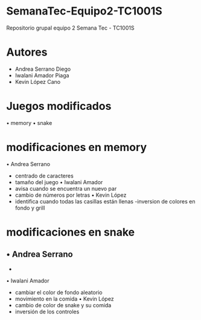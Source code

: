 # SemanaTec-Equipo2-TC1001S
Repositorio grupal equipo 2 Semana Tec - TC1001S

# Autores 
  - Andrea Serrano Diego
  - Iwalani Amador Piaga
  - Kevin López Cano

# Juegos modificados 
  • memory 
  • snake

# modificaciones en memory
  • Andrea Serrano
 - centrado de caracteres 
 - tamaño del juego
  • Iwalani Amador
 - avisa cuando se encuentra un nuevo par
 - cambio de números por letras 
  • Kevin López
 - identifica cuando todas las casillas están llenas
 -inversion de colores en fondo y grill 

# modificaciones en snake
  • Andrea Serrano
 -
 -
  • Iwalani Amador
 - cambiar el color de fondo aleatorio
 - movimiento en la comida 
  • Kevin López
 - cambio de color de snake y su comida 
 - inversión de los controles 

